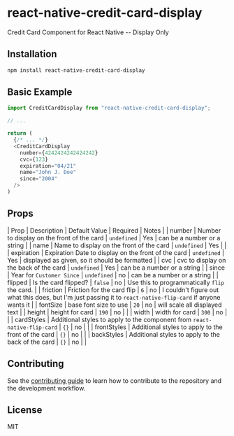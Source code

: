 # react-native-credit-card-display

Credit Card Component for React Native -- Display Only

## Installation

```sh
npm install react-native-credit-card-display
```

## Basic Example

```js
import CreditCardDisplay from "react-native-credit-card-display";

// ...

return (
  {/* ... */}
  <CreditCardDisplay
    number={4242424242424242}
    cvc={123}
    expiration="04/21"
    name="John J. Doe"
    since="2004"
  />
)
```

## Props

| Prop | Description | Default Value | Required | Notes |
| number | Number to display on the front of the card | `undefined` | Yes | can be a number or a string |
| name | Name to display on the front of the card | `undefined` | Yes | |
| expiration | Expiration Date to display on the front of the card | `undefined` | Yes | displayed as given, so it should be formatted |
| cvc | cvc to display on the back of the card | `undefined` | Yes | can be a number or a string |
| since | Year for `Customer Since` | `undefined` | no | can be a number or a string |
| flipped | Is the card flipped? | `false` | no | Use this to programmatically `flip` the card. |
| friction | Friction for the card flip | `6` | no | I couldn't figure out what this does, but I'm just passing it to `react-native-flip-card` if anyone wants it |
| fontSize | base font size to use | `20` | no | will scale all displayed text |
| height | height for card | `190` | no | |
| width | width for card | `300` | no | |
| cardStyles | Additional styles to apply to the component from `react-native-flip-card` | `{}` | no | |
| frontStyles | Additional styles to apply to the front of the card | `{}` | no | |
| backStyles | Additional styles to apply to the back of the card | `{}` | no | |

## Contributing

See the [contributing guide](CONTRIBUTING.md) to learn how to contribute to the repository and the development workflow.

## License

MIT
